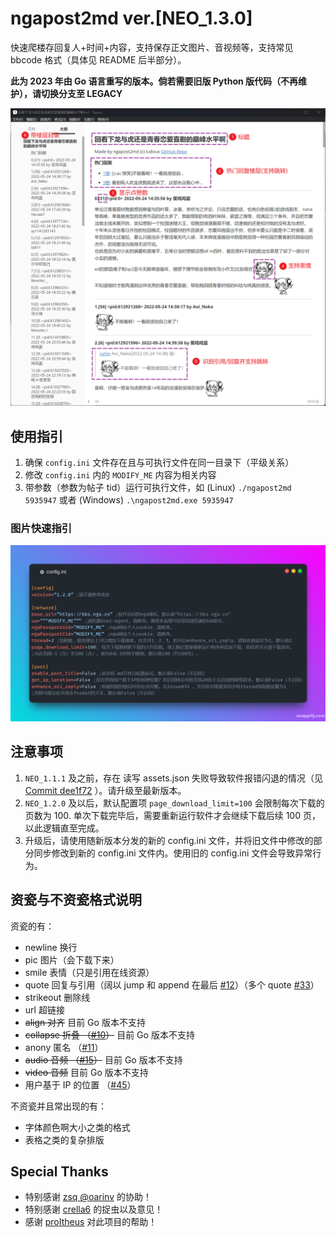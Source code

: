 # ngapost2md ver.[NEO_1.3.0]

快速爬楼存回复人+时间+内容，支持保存正文图片、音视频等，支持常见 bbcode 格式（具体见 README 后半部分）。

**此为 2023 年由 Go 语言重写的版本。倘若需要旧版 Python 版代码（不再维护），请切换分支至 LEGACY**

<img src="README.assets/gen_md_demo.png" width="900px" alt="gen_md_demo">

## 使用指引

1. 确保 `config.ini`  文件存在且与可执行文件在同一目录下（平级关系）
2. 修改 `config.ini`  内的 `MODIFY_ME` 内容为相关内容
3. 带参数（参数为帖子 tid）运行可执行文件，如 (Linux) `./ngapost2md 5935947` 或者 (Windows) `.\ngapost2md.exe 5935947`

### 图片快速指引

<img src="README.assets/edit_config_ini.png" width="900px" alt="修改config.ini">

## 注意事项

1. `NEO_1.1.1` 及之前，存在 读写 assets.json 失败导致软件报错闪退的情况（见 [Commit dee1f72](https://github.com/ludoux/ngapost2md/commit/dee1f72) ）。请升级至最新版本。
2. `NEO_1.2.0` 及以后，默认配置项 `page_download_limit=100` 会限制每次下载的页数为 100. 单次下载完毕后，需要重新运行软件才会继续下载后续 100 页，以此逻辑直至完成。
3. 升级后，请使用随新版本分发的新的 config.ini 文件，并将旧文件中修改的部分同步修改到新的 config.ini 文件内。使用旧的 config.ini 文件会导致异常行为。

## 资瓷与不资瓷格式说明

资瓷的有：

- newline 换行
- pic 图片（会下载下来）
- smile 表情（只是引用在线资源）
- quote 回复与引用（阔以 jump 和 append 在最后 [#12](https://github.com/ludoux/ngapost2md/issues/12)）（多个 quote [#33](https://github.com/ludoux/ngapost2md/issues/33)）
- strikeout 删除线
- url 超链接
- ~~align 对齐~~ 目前 Go 版本不支持
- ~~collapse 折叠 （[#10](https://github.com/ludoux/ngapost2md/issues/10)）~~ 目前 Go 版本不支持
- anony 匿名 （[#11](https://github.com/ludoux/ngapost2md/issues/11)）
- ~~audio 音频 （[#15](https://github.com/ludoux/ngapost2md/issues/15)）~~ 目前 Go 版本不支持
- ~~video 音频~~ 目前 Go 版本不支持
- 用户基于 IP 的位置 （[#45](https://github.com/ludoux/ngapost2md/pull/45)）

不资瓷并且常出现的有：

- 字体颜色啊大小之类的格式
- 表格之类的复杂排版

## Special Thanks

- 特别感谢 [zsq @oarinv](https://github.com/oarinv) 的协助！
- 特别感谢 [crella6](https://github.com/crella6) 的捉虫以及意见！
- 感谢 [proItheus](https://github.com/proItheus) 对此项目的帮助！
